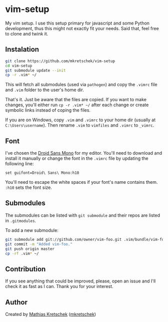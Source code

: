 vim-setup
=========

My vim setup. I use this setup primary for javascript and some Python
development, thus this might not exactly fit your needs. Said that,
feel free to clone and twink it.

Instalation
-----------

```sh
git clone https://github.com/mkretschek/vim-setup
cd vim-setup
git submodule update --init
cp -r .vim* ~/
```

This will fetch all submodules (used via `pathogen`) and
copy the `.vimrc` file and `.vim` folder to the user's home dir.

That's it. Just be aware that the files are copied. If you want to make
changes, you'll either run `cp -r .vim* ~/` after each change or create
symbolic links instead of coping the files.

If you are on Windows, copy `.vim` and `.vimrc` to your home dir
(usually at `C:\Users\username`). Then rename `.vim` to `vimfiles` and
`.vimrc` to `_vimrc`.

Font
----

I've chosen the [Droid Sans Mono](http://www.google.com/fonts#ChoosePlace:select/Collection:Droid+Sans+Mono)
for my editor. You'll need to download and install it manually or change
the font in the `.vimrc` file by updating the following line:

```vim
set guifont=Droid\ Sans\ Mono:h10
```

You'll need to escape the white spaces if your font's name contains them.
`:h10` sets the font size.

Submodules
----------

The submodules can be listed with `git submodule` and their repos are
listed in `.gitmodules`.

To add a new submodule:

```sh
git submodule add git://github.com/owner/vim-foo.git .vim/bundle/vim-foo
git commit -m "Added vim-foo."
git push origin master
cp -rf .vim* ~/
```

Contribution
------------

If you see anything that could be improved, please, open an issue and I'll
check it as fast as I can. Thank you for your interest.


Author
------

Created by [Mathias Kretschek][mathias] ([mkretschek][])

[mathias]: http://mathias.ms
[mkretschek]: https://github.com/mkretschek
